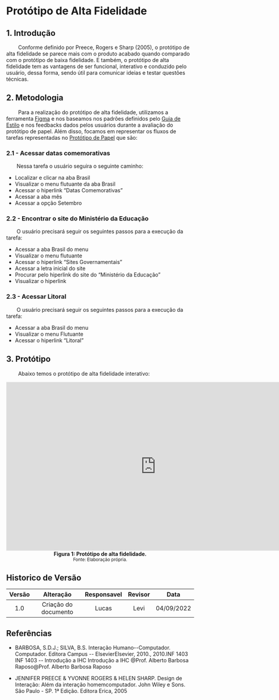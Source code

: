 # Protótipo de Alta Fidelidade

## 1. Introdução
&emsp;&emsp; Conforme definido por Preece, Rogers e Sharp (2005), o protótipo de alta fidelidade se parece mais com o produto acabado quando comparado com o protótipo de baixa fidelidade. E também, o protótipo de alta fidelidade tem as vantagens de ser funcional, interativo e conduzido pelo usuário, dessa forma, sendo útil para comunicar ideias e testar questões técnicas.

## 2. Metodologia
&emsp;&emsp; Para a realização do protótipo de alta fidelidade, utilizamos a ferramenta [Figma](../planejamento/ferramentas.md) e nos baseamos nos padrões definidos pelo [Guia de Estilo](../analiseRequisitos/guiaDeEstilo.md) e nos feedbacks dados pelos usuários durante a avaliação do protótipo de papel. Além disso, focamos em representar os fluxos de tarefas representadas no [Protótipo de Papel](../prototipo_papel_doc/PrototipodePapelV2.md) que são:

### 2.1 - Acessar datas comemorativas  

&emsp;&emsp;Nessa tarefa o usuário seguira o seguinte caminho:  

- Localizar e clicar na aba Brasil 
- Visualizar o menu flutuante da aba Brasil 
- Acessar o hiperlink “Datas Comemorativas”
- Acessar a aba mês
- Acessar a opção Setembro

### 2.2 - Encontrar o site do Ministério da Educação  

&emsp;&emsp;O usuário precisará seguir os seguintes passos para a execução da tarefa:  

- Acessar a aba Brasil do menu
- Visualizar o menu flutuante 
- Acessar o hiperlink “Sites Governamentais”
- Acessar a letra inicial do site
- Procurar pelo hiperlink do site do “Ministério da Educação”
- Visualizar o hiperlink  


### 2.3 - Acessar Litoral  

&emsp;&emsp;O usuário precisará seguir os seguintes passos para a execução da tarefa:  

- Acessar a aba Brasil do menu
- Visualizar o menu Flutuante 
- Acessar o hiperlink “Litoral”  


## 3. Protótipo
&emsp;&emsp; Abaixo temos o protótipo de alta fidelidade interativo:

<iframe style="border: 1px solid rgba(0, 0, 0, 0.1);" width="800" height="450" src="https://www.figma.com/embed?embed_host=share&url=https%3A%2F%2Fwww.figma.com%2Fproto%2FziBmyV1w4xVCdKTEYWU0ac%2FUntitled%3Fnode-id%3D17%253A1293%26scaling%3Dscale-down%26page-id%3D0%253A1%26starting-point-node-id%3D4%253A2" allowfullscreen></iframe>

<figcaption align='center'>
    <b>Figura 1: Protótipo de alta fidelidade.</b>
    <br><small>Fonte: Elaboração própria.</small>
</figcaption>

## Historico de Versão 

|    Versão    | Alteração| Responsavel        | Revisor     | Data
| :--------: | :----: | :------------------: | :-------------: |:----:|
| 1.0| Criação do documento | Lucas | Levi  | 04/09/2022 |

## Referências  

- BARBOSA, S.D.J.; SILVA, B.S. Interação Humano--Computador. Computador. Editora Campus -- ElsevierElsevier, 2010., 2010.INF 1403 INF 1403 -- Introdução a IHC Introdução a IHC @Prof. Alberto Barbosa Raposo@Prof. Alberto Barbosa Raposo

- JENNIFER PREECE & YVONNE ROGERS & HELEN SHARP. Design de Interação: Além da interação homemcomputador. John Wiley e Sons. São Paulo - SP. 1ª Edição. Editora Erica, 2005